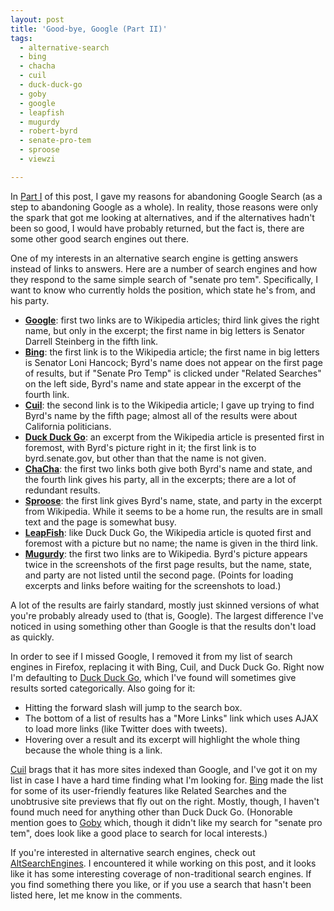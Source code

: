 ```yaml
---
layout: post
title: 'Good-bye, Google (Part II)'
tags:
  - alternative-search
  - bing
  - chacha
  - cuil
  - duck-duck-go
  - goby
  - google
  - leapfish
  - mugurdy
  - robert-byrd
  - senate-pro-tem
  - sproose
  - viewzi

---
```


In <a href="http://www.pointlessrants.com/2009/12/good-bye-google-search">Part I</a> of this post, I gave my reasons for abandoning Google Search (as a step to abandoning Google as a whole). In reality, those reasons were only the spark that got me looking at alternatives, and if the alternatives hadn't been so good, I would have probably returned, but the fact is, there are some other good search engines out there.
<!--more-->
One of my interests in an alternative search engine is getting answers instead of links to answers. Here are a number of search engines and how they respond to the same simple search of "senate pro tem". Specifically, I want to know who currently holds the position, which state he's from, and his party.

<ul>
<li><a href="http://www.google.com/#hl=en&source=hp&q=senate+pro+tem&aq=f&aqi=g10&oq=&fp=17f9ea1fd87f8bd"><b>Google</b></a>: first two links are to Wikipedia articles; third link gives the right name, but only in the excerpt; the first name in big letters is Senator Darrell Steinberg in the fifth link.</li>
<li><a href="http://www.bing.com/search?q=senate+pro+tem&go=&form=QBLH&qs=n"><b>Bing</b></a>: the first link is to the Wikipedia article; the first name in big letters is Senator Loni Hancock; Byrd's name does not appear on the first page of results, but if "Senate Pro Temp" is clicked under "Related Searches" on the left side, Byrd's name and state appear in the excerpt of the fourth link.</li>
<li><a href="http://www.cuil.com/search?q=senate+pro+tem"><b>Cuil</b></a>: the second link is to the Wikipedia article; I gave up trying to find Byrd's name by the fifth page; almost all of the results were about California politicians.</li>
<li><a href="http://duckduckgo.com/?q=senate+pro+tem"><b>Duck Duck Go</b></a>: an excerpt from the Wikipedia article is presented first in foremost, with Byrd's picture right in it; the first link is to byrd.senate.gov, but other than that the name is not given.</li>
<li><a href="http://www.chacha.com/search/senate+pro+tem"><b>ChaCha</b></a>: the first two links both give both Byrd's name and state, and the fourth link gives his party, all in the excerpts; there are a lot of redundant results.</li>
<li><a href="http://www.sproose.com/search?query=senate+pro+tem"><b>Sproose</b></a>: the first link gives Byrd's name, state, and party in the excerpt from Wikipedia. While it seems to be a home run, the results are in small text and the page is somewhat busy.</li>
<li><a href="http://www.viewzi.com/search/power_grid/senate%20pro%20tem><b>Viewzi</b></a>: the first two links are to Wikipedia articles, the third gives Byrd's name. Bonus points for having one of the more attractive results displays, if one of the slower. Minus points for just doing a Google search.</li>
<li><a href="http://www.leapfish.com/web.aspx?q=senate+pro+tem"><b>LeapFish</b></a>: like Duck Duck Go, the Wikipedia article is quoted first and foremost with a picture but no name; the name is given in the third link.</li>
<li><a href="http://www.mugurdy.com/search.aspx?q=senate%20pro%20tem&p=1&ap=false"><b>Mugurdy</b></a>: the first two links are to Wikipedia. Byrd's picture appears twice in the screenshots of the first page results, but the name, state, and party are not listed until the second page. (Points for loading excerpts and links before waiting for the screenshots to load.)</li>
</ul>

A lot of the results are fairly standard, mostly just skinned versions of what you're probably already used to (that is, Google). The largest difference I've noticed in using something other than Google is that the results don't load as quickly.

In order to see if I missed Google, I removed it from my list of search engines in Firefox, replacing it with Bing, Cuil, and Duck Duck Go. Right now I'm defaulting to <a href="http://duckduckgo.com/">Duck Duck Go</a>, which I've found will sometimes give results sorted categorically. Also going for it:
<ul>
<li>Hitting the forward slash will jump to the search box.</li>
<li>The bottom of a list of results has a "More Links" link which uses AJAX to load more links (like Twitter does with tweets).</li>
<li>Hovering over a result and its excerpt will highlight the whole thing because the whole thing is a link.</li>
</ul>
<a href="http://www.cuil.com/">Cuil</a> brags that it has more sites indexed than Google, and I've got it on my list in case I have a hard time finding what I'm looking for. <a href="http://www.bing.com/">Bing</a> made the list for some of its user-friendly features like Related Searches and the unobtrusive site previews that fly out on the right. Mostly, though, I haven't found much need for anything other than Duck Duck Go. (Honorable mention goes to <a href="http://www.goby.com/">Goby</a> which, though it didn't like my search for "senate pro tem", does look like a good place to search for local interests.)

If you're interested in alternative search engines, check out <a href="http://www.altsearchengines.com/">AltSearchEngines</a>. I encountered it while working on this post, and it looks like it has some interesting coverage of non-traditional search engines. If you find something there you like, or if you use a search that hasn't been listed here, let me know in the comments.
